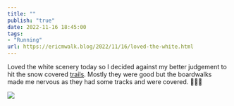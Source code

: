 ```yaml
---
title: ""
publish: "true"
date: 2022-11-16 18:45:00
tags:
- "Running"
url: https://ericmwalk.blog/2022/11/16/loved-the-white.html
---
```

Loved the white scenery today so I decided against my better judgement to hit the snow covered [trails](http://www.strava.com/activities/8128013470). Mostly they were good but the boardwalks made me nervous as they had some tracks and were covered. 🏃🏻‍♂️

![](https://ericmwalk.blog/uploads/2022/6204166dfa.jpg)